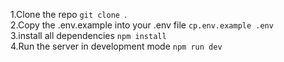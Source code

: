 1.Clone the repo `git clone `.<br/>
2.Copy the .env.example into your .env file `cp.env.example .env`<br/>
3.install all dependencies `npm install`<br/>
4.Run the server in development mode `npm run dev`<br/>
